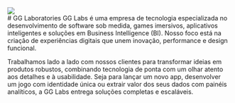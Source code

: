 <div>
  <img src='https://avatars.githubusercontent.com/u/224657885?s=200&v=4'>
</div>
# GG Laboratories
GG Labs é uma empresa de tecnologia especializada no desenvolvimento de software sob medida, games imersivos, aplicativos inteligentes e soluções em Business Intelligence (BI). Nosso foco está na criação de experiências digitais que unem inovação, performance e design funcional.

Trabalhamos lado a lado com nossos clientes para transformar ideias em produtos robustos, combinando tecnologia de ponta com um olhar atento aos detalhes e à usabilidade. Seja para lançar um novo app, desenvolver um jogo com identidade única ou extrair valor dos seus dados com painéis analíticos, a GG Labs entrega soluções completas e escaláveis.

